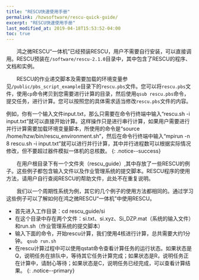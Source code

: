 ```yaml
---
title: "RESCU快速使用手册"
permalink: /hzwsoftware/rescu-quick-guide/
excerpt: "RESCU快速使用手册"
last_modified_at: 2019-04-18T15:53:52-04:00
toc: true
---
```


&emsp;&emsp;鸿之微RESCU“一体机”已经预装RESCU，用户不需要自行安装，可以直接调用。RESCU预装在`/software/rescu-2.1.0`目录中，其中包含了RESCU的程序、文档和实例。

&emsp;&emsp;RESCU的作业递交脚本及需要加载的环境变量参见`/public/pbs_script_example`目录下的`rescu.pbs`文件。您可以将`rescu.pbs`文件，使用`cp`命令拷贝到您需要进行计算的目录，然后使用`qsub rescu.pbs`命令，提交任务，进行计算。您可以按照您的具体需求适当修改`rescu.pbs`文件的内容。

例如，你有一个输入文件input.txt，那么只需要在命令行终端中输入“rescu.sh -i input.txt”就可以直接开始计算。这样操作只是进行串行计算，如果用户需要进行并行计算需要加载环境变量脚本，所使用的命令是“source /home/hzw/bin/rescu_environment.sh”，然后在命令行终端中输入“mpirun -n 8 rescu.sh -i input.txt”就可以进行并行计算，其中并行进程数可以根据实际情况修改，但不要超过器件模拟一体机的总核数。
{: .notice--success}

&emsp;&emsp;在用户根目录下有一个文件夹（rescu_guide）,其中存放了一些RESCU的例子。这些例子都包含输入文件以及作业管理系统的提交脚本。RESCU程序的使用方法，请用户自行查阅RESCU的帮助文件，此处不在重复说明。

&emsp;&emsp;我们以一个周期性系统为例，其它的几个例子的使用方法都相同的。通过学习这些例子可以了解如何在鸿之微RESCU“一体机”中使用RESCU。
- 首先进入工作目录：cd rescu_guide/si
- 在这个目录中存在两个文件：si.txt、si.xyz、Si_DZP.mat（系统的输入文件）和run.sh（作业管理系统的提交脚本）
- 输入下面的命令，开始rescu计算，我们使用4核进行计算，总共需要大约1分钟。
`qsub run.sh`
- 在rescu计算过程中可以使用qstat命令查看计算任务的运行状态。如果状态是Q，说明任务在排队中，等待其它任务计算完成；如果状态是R，说明任务正在计算中，请耐心等待；如果状态是C，说明任务已经完成，可以查看计算结果。
{: .notice--primary}
